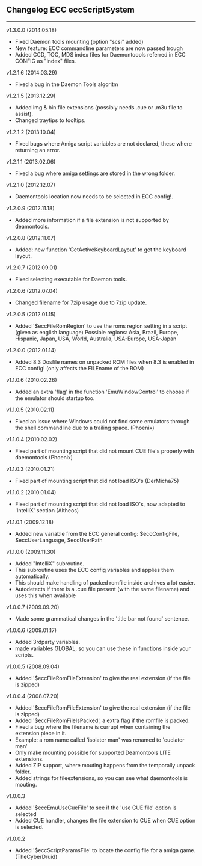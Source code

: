 ## Changelog ECC eccScriptSystem
***
v1.3.0.0 (2014.05.18)
- Fixed Daemon tools mounting (option "scsi" added)
- New feature: ECC commandline parameters are now passed trough
- Added CCD, TOC, MDS index files for Daemontoools referred in ECC CONFIG as "index" files.

v1.2.1.6 (2014.03.29)
- Fixed a bug in the Daemon Tools algoritm

v1.2.1.5 (2013.12.29)
- Added img & bin file extensions (possibly needs .cue or .m3u file to assist).
- Changed traytips to tooltips.

v1.2.1.2 (2013.10.04)
- Fixed bugs where Amiga script variables are not declared, these where returning an error.

v1.2.1.1 (2013.02.06)
- Fixed a bug where amiga settings are stored in the wrong folder.

v1.2.1.0 (2012.12.07)
- Daemontools location now needs to be selected in ECC config!.

v1.2.0.9 (2012.11.18)
- Added more information if a file extension is not supported by deamontools.

v1.2.0.8 (2012.11.07)
- Added: new function 'GetActiveKeyboardLayout' to get the keyboard layout.

v1.2.0.7 (2012.09.01)
- Fixed selecting executable for Daemon tools.

v1.2.0.6 (2012.07.04)
- Changed filename for 7zip usage due to 7zip update.

v1.2.0.5 (2012.01.15)
- Added '$eccFileRomRegion' to use the roms region setting in a script (given as english language)
Possible regions: Asia, Brazil, Europe, Hispanic, Japan, USA, World, Australia, USA-Europe, USA-Japan

v1.2.0.0 (2012.01.14)
- Added 8.3 Dosfile names on unpacked ROM files when 8.3 is enabled in ECC config! (only affects the FILEname of the ROM)

v1.1.0.6 (2010.02.26)
- Added an extra 'flag' in the function 'EmuWindowControl' to choose if the emulator should startup too.

v1.1.0.5 (2010.02.11)
- Fixed an issue where Windows could not find some emulators through the shell commandline due to a trailing space. (Phoenix)

v1.1.0.4 (2010.02.02)
- Fixed part of mounting script that did not mount CUE file's properly with daemontools (Phoenix)

v1.1.0.3 (2010.01.21)
- Fixed part of mounting script that did not load ISO's (DerMicha75)

v1.1.0.2 (2010.01.04)
- Fixed part of mounting script that did not load ISO's, now adapted to 'IntelliX' section (Altheos) 

v1.1.0.1 (2009.12.18)
- Added new variable from the ECC general config: $eccConfigFile, $eccUserLanguage, $eccUserPath 

v1.1.0.0 (2009.11.30)
- Added "IntelliX" subroutine.
- This subroutine uses the ECC config variables and applies them automatically.
- This should make handling of packed romfile inside archives a lot easier.
- Autodetects if there is a .cue file present (with the same filename) and uses this
when available

v1.0.0.7 (2009.09.20)
- Made some grammatical changes in the 'title bar not found' sentence.

v1.0.0.6 (2009.01.17)
- Added 3rdparty variables.
- made variables GLOBAL, so you can use these in functions inside your scripts.

v1.0.0.5 (2008.09.04)
- Added '$eccFileRomFileExtension' to give the real extension (if the file is zipped)

v1.0.0.4 (2008.07.20)
- Added '$eccFileRomFileExtension' to give the real extension (if the file is zipped)
- Added '$eccFileRomFileIsPacked', a extra flag if the romfile is packed.
- Fixed a bug where the filename is currupt when containing the extension piece in it.
- Example: a rom name called 'isolater man' was renamed to 'cuelater man'
- Only make mounting possible for supported Deamontools LITE extensions.
- Added ZIP support, where mouting happens from the temporally unpack folder.
- Added strings for fileextensions, so you can see what daemontools is mouting.

v1.0.0.3
- Added '$eccEmuUseCueFile' to see if the 'use CUE file' option is selected
- Added CUE handler, changes the file extension to CUE when CUE option is selected.

v1.0.0.2
- Added '$eccScriptParamsFile' to locate the config file for a amiga game. (TheCyberDruid)